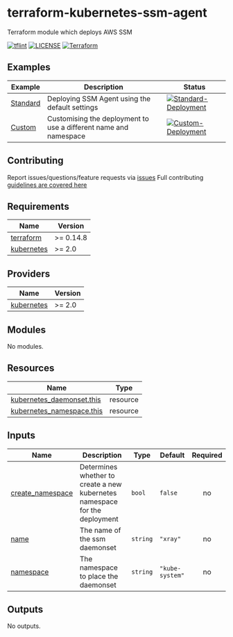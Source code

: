 # terraform-kubernetes-ssm-agent

Terraform module which deploys AWS SSM

[![tflint](https://github.com/bailey84j/terraform-kubernetes-ssm-agent/actions/workflows/tflint.yml/badge.svg)](https://github.com/bailey84j/terraform-kubernetes-ssm-agent/actions/workflows/tflint.yml)
[![LICENSE](https://img.shields.io/github/license/bailey84j/terraform-kubernetes-ssm-agent)](https://github.com/bailey84j/terraform-kubernetes-ssm-agent/blob/master/LICENSE)
[![Terraform](https://img.shields.io/badge/tf->%3D0.14.8-blue.svg)](https://www.terraform.io/downloads)


## Examples

| Example | Description | Status|
|---------|-------------|-------|
| [Standard](https://github.com/bailey84j/terraform-kubernetes-ssm-agent/tree/master/examples/standard)| Deploying SSM Agent using the default settings|[![Standard-Deployment](https://github.com/bailey84j/terraform-kubernetes-ssm-agent/actions/workflows/standard-deployment.yml/badge.svg)](https://github.com/bailey84j/terraform-kubernetes-ssm-agent/actions/workflows/standard-deployment.yml) 
| [Custom](https://github.com/bailey84j/terraform-kubernetes-ssm-agent/tree/master/examples/custom)| Customising the deployment to use a different name and namespace| [![Custom-Deployment](https://github.com/bailey84j/terraform-kubernetes-ssm-agent/actions/workflows/custom-deployment.yml/badge.svg)](https://github.com/bailey84j/terraform-kubernetes-ssm-agent/actions/workflows/custom-deployment.yml)


## Contributing

Report issues/questions/feature requests via [issues](https://github.com/bailey84j/terraform-kubernetes-ssm-agent/issues/new)
Full contributing [guidelines are covered here](https://github.com/bailey84j/terraform-kubernetes-ssm-agent/blob/master/.github/CONTRIBUTING.md)

<!-- BEGIN_TF_DOCS -->
## Requirements

| Name | Version |
|------|---------|
| <a name="requirement_terraform"></a> [terraform](#requirement\_terraform) | >= 0.14.8 |
| <a name="requirement_kubernetes"></a> [kubernetes](#requirement\_kubernetes) | >= 2.0 |

## Providers

| Name | Version |
|------|---------|
| <a name="provider_kubernetes"></a> [kubernetes](#provider\_kubernetes) | >= 2.0 |

## Modules

No modules.

## Resources

| Name | Type |
|------|------|
| [kubernetes_daemonset.this](https://registry.terraform.io/providers/hashicorp/kubernetes/latest/docs/resources/daemonset) | resource |
| [kubernetes_namespace.this](https://registry.terraform.io/providers/hashicorp/kubernetes/latest/docs/resources/namespace) | resource |

## Inputs

| Name | Description | Type | Default | Required |
|------|-------------|------|---------|:--------:|
| <a name="input_create_namespace"></a> [create\_namespace](#input\_create\_namespace) | Determines whether to create a new kubernetes namespace for the deployment | `bool` | `false` | no |
| <a name="input_name"></a> [name](#input\_name) | The name of the ssm daemonset | `string` | `"xray"` | no |
| <a name="input_namespace"></a> [namespace](#input\_namespace) | The namespace to place the daemonset | `string` | `"kube-system"` | no |

## Outputs

No outputs.
<!-- END_TF_DOCS -->
